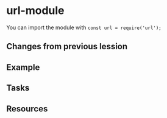 # url-module

You can import the module with `const url = require('url');`

## Changes from previous lession

## Example

## Tasks

## Resources
